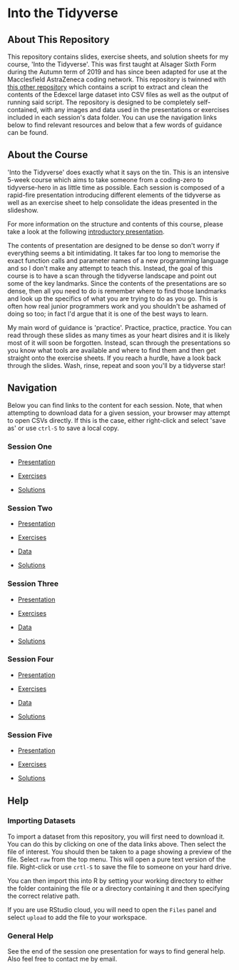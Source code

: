 # Into the Tidyverse

## About This Repository

This repository contains slides, exercise sheets, and solution sheets for my course, 'Into the Tidyverse'. This was first taught at Alsager Sixth Form during the Autumn term of 2019 and has since been adapted for use at the Macclesfield AstraZeneca coding network. This repository is twinned with [this other repository](https://github.com/THargreaves/edexcel-large-dataset-extractor) which contains a script to extract and clean the contents of the Edexcel large dataset into CSV files as well as the output of running said script. The repository is designed to be completely self-contained, with any images and data used in the presentations or exercises included in each session's data folder. You can use the navigation links below to find relevant resources and below that a few words of guidance can be found.

## About the Course

'Into the Tidyverse' does exactly what it says on the tin. This is an intensive 5-week course which aims to take someone from a coding-zero to tidyverse-hero in as little time as possible. Each session is composed of a rapid-fire presentation introducing different elements of the tidyverse as well as an exercise sheet to help consolidate the ideas presented in the slideshow.

For more information on the structure and contents of this course, please take a look at the following [introductory presentation](https://github.com/THargreaves/into-the-tidyverse/blob/master/Course%20Summary.pptx).

The contents of presentation are designed to be dense so don't worry if everything seems a bit intimidating. It takes far too long to memorise the exact function calls and parameter names of a new programming language and so I don't make any attempt to teach this. Instead, the goal of this course is to have a scan through the tidyverse landscape and point out some of the key landmarks. Since the contents of the presentations are so dense, then all you need to do is remember where to find those landmarks and look up the specifics of what you are trying to do as you go. This is often how real junior programmers work and you shouldn't be ashamed of doing so too; in fact I'd argue that it is one of the best ways to learn.

My main word of guidance is 'practice'. Practice, practice, practice. You can read through these slides as many times as your heart disires and it is likely most of it will soon be forgotten. Instead, scan through the presentations so you know what tools are available and where to find them and then get straight onto the exercise sheets. If you reach a hurdle, have a look back through the slides. Wash, rinse, repeat and soon you'll by a tidyverse star!

## Navigation

Below you can find links to the content for each session. Note, that when attempting to download data for a given session, your browser may attempt to open CSVs directly. If this is the case, either right-click and select 'save as' or use `ctrl-S` to save a local copy.

### Session One

* [Presentation](https://thargreaves.github.io/into-the-tidyverse/resources/session_one/session_one_presentation.html)

* [Exercises](https://thargreaves.github.io/into-the-tidyverse/resources/session_one/session_one_exercises.nb.html#/)

* [Solutions](https://thargreaves.github.io/into-the-tidyverse/resources/session_one/session_one_solutions.nb.html#/)

### Session Two

* [Presentation](https://thargreaves.github.io/into-the-tidyverse/resources/session_two/session_two_presentation.html)

* [Exercises](https://thargreaves.github.io/into-the-tidyverse/resources/session_two/session_two_exercises.nb.html#/)

* [Data](https://github.com/THargreaves/into-the-tidyverse/tree/master/resources/session_two/data)

* [Solutions](https://thargreaves.github.io/into-the-tidyverse/resources/session_two/session_two_solutions.nb.html#/)

### Session Three

* [Presentation](https://thargreaves.github.io/into-the-tidyverse/resources/session_three/session_three_presentation.html)

* [Exercises](https://thargreaves.github.io/into-the-tidyverse/resources/session_three/session_three_exercises.nb.html#/)

* [Data](https://github.com/THargreaves/into-the-tidyverse/tree/master/resources/session_three/data)

* [Solutions](https://thargreaves.github.io/into-the-tidyverse/resources/session_three/session_three_solutions.nb.html#/)

### Session Four

* [Presentation](https://thargreaves.github.io/into-the-tidyverse/resources/session_four/session_four_presentation.html)

* [Exercises](https://thargreaves.github.io/into-the-tidyverse/resources/session_four/session_four_exercises.nb.html#/)

* [Data](https://github.com/THargreaves/into-the-tidyverse/tree/master/resources/session_four/data)

* [Solutions](https://thargreaves.github.io/into-the-tidyverse/resources/session_four/session_four_solutions.nb.html#/)

### Session Five

* [Presentation](https://thargreaves.github.io/into-the-tidyverse/resources/session_five/session_five_presentation.html)

* [Exercises](https://thargreaves.github.io/into-the-tidyverse/resources/session_five/session_five_exercises.nb.html#/)

* [Solutions](https://thargreaves.github.io/into-the-tidyverse/resources/session_five/session_five_solutions.nb.html#/)

## Help

### Importing Datasets

To import a dataset from this repository, you will first need to download it. You can do this by clicking on one of the data links above. Then select the file of interest. You should then be taken to a page showing a preview of the file. Select `raw` from the top menu. This will open a pure text version of the file. Right-click or use `crtl-S` to save the file to someone on your hard drive.

You can then import this into R by setting your working directory to either the folder containing the file or a directory containing it and then specifying the correct relative path. 

If you are use RStudio cloud, you will need to open the `Files` panel and select `upload` to add the file to your workspace.

### General Help

See the end of the session one presentation for ways to find general help. Also feel free to contact me by email.
